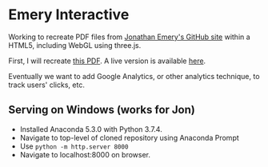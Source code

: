 # Emery Interactive

Working to recreate PDF files from [Jonathan Emery's GitHub site](https://github.com/emeryjdk/Interactive-3D-Exploration) within a HTML5, including WebGL using three.js. 

First, I will recreate [this PDF](https://github.com/emeryjdk/Interactive-3D-Exploration/blob/master/Asymptote-Source/FaceCenterCubic_Final.pdf).  A live version is available [here](https://ageller.github.io/EmeryInteractive).

Eventually we want to add Google Analytics, or other analytics technique, to track users' clicks, etc.

## Serving on Windows (works for Jon)

* Installed Anaconda 5.3.0 with Python 3.7.4.
* Navigate to top-level of cloned repository using Anaconda Prompt
* Use ```python -m http.server 8000```
* Navigate to localhost:8000 on browser.